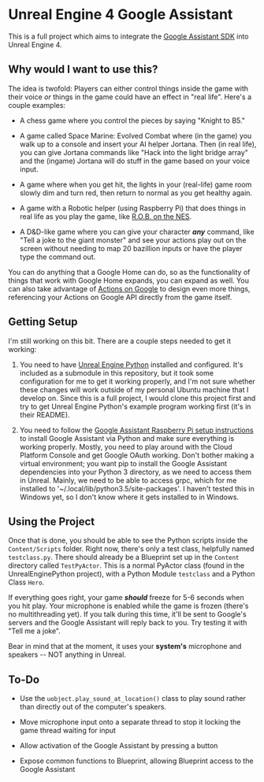 # Unreal Engine 4 Google Assistant

This is a full project which aims to integrate the [Google Assistant SDK](https://developers.google.com/assistant/sdk/) into Unreal Engine 4.

## Why would I want to use this?

The idea is twofold: Players can either control things inside the game with their voice *or* things in the game could have an effect in "real life". Here's a couple examples:

* A chess game where you control the pieces by saying "Knight to B5."

* A game called Space Marine: Evolved Combat where (in the game) you walk up to a console and insert your AI helper Jortana. Then (in real life), you can give Jortana commands like "Hack into the light bridge array" and the (ingame) Jortana will do stuff in the game based on your voice input.

* A game where when you get hit, the lights in your (real-life) game room slowly dim and turn red, then return to normal as you get healthy again.

* A game with a Robotic helper (using Raspberry Pi) that does things in real life as you play the game, like [R.O.B. on the NES](https://www.youtube.com/watch?v=ocrTkuPMmvI).

* A D&D-like game where you can give your character ***any*** command, like "Tell a joke to the giant monster" and see your actions play out on the screen without needing to map 20 bazillion inputs or have the player type the command out.

You can do anything that a Google Home can do, so as the functionality of things that work with Google Home expands, you can expand as well. You can also take advantage of [Actions on Google](https://docs.api.ai/docs/actions-on-google-integration) to design even more things, referencing your Actions on Google API directly from the game itself.

## Getting Setup

I'm still working on this bit. There are a couple steps needed to get it working:

1. You need to have [Unreal Engine Python](https://github.com/20tab/UnrealEnginePython) installed and configured. It's included as a submodule in this repository, but it took some configuration for me to get it working properly, and I'm not sure whether these changes will work outside of my personal Ubuntu machine that I develop on. Since this is a full project, I would clone this project first and try to get Unreal Engine Python's example program working first (it's in their README).

2. You need to follow the [Google Assistant Raspberry Pi setup instructions](https://developers.google.com/assistant/sdk/prototype/getting-started-pi-python/config-dev-project-and-account) to install Google Assistant via Python and make sure everything is working properly. Mostly, you need to play around with the Cloud Platform Console and get Google OAuth working. Don't bother making a virtual environment; you want pip to install the Google Assistant dependencies into your Python 3 directory, as we need to access them in Unreal. Mainly, we need to be able to access grpc, which for me installed to '~/.local/lib/python3.5/site-packages'. I haven't tested this in Windows yet, so I don't know where it gets installed to in Windows.

## Using the Project

Once that is done, you should be able to see the Python scripts inside the `Content/Scripts` folder. Right now, there's only a test class, helpfully named `testclass.py`. There should already be a Blueprint set up in the `Content` directory called `TestPyActor`. This is a normal PyActor class (found in the UnrealEnginePython project), with a Python Module `testclass` and a Python Class `Hero`.

If everything goes right, your game ***should*** freeze for 5-6 seconds when you hit play. Your microphone is enabled while the game is frozen (there's no multithreading yet). If you talk during this time, it'll be sent to Google's servers and the Google Assistant will reply back to you. Try testing it with "Tell me a joke".

Bear in mind that at the moment, it uses your **system's** microphone and speakers -- NOT anything in Unreal.

## To-Do

* Use the `uobject.play_sound_at_location()` class to play sound rather than directly out of the computer's speakers.

* Move microphone input onto a separate thread to stop it locking the game thread waiting for input

* Allow activation of the Google Assistant by pressing a button

* Expose common functions to Blueprint, allowing Blueprint access to the Google Assistant
